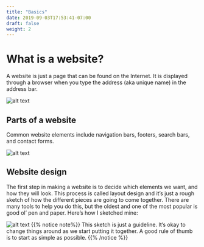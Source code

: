 ```yaml
---
title: "Basics"
date: 2019-09-03T17:53:41-07:00
draft: false
weight: 2
---
```


# What is a website?

A website is just a page that can be found on the Internet. It is displayed through a browser when you type the address (aka unique name) in the address bar.

![alt text](https://1mtvya.dm.files.1drv.com/y4mqBcdQfTi7DP7Pk8U1Yu86e9ObVoogX4E9bB_jcTLAm5HVJpHgKWm6xeBpo_22xqLBgUwewOMcGKwEKFp9LHgFGgIcA2E-7W1XWmFqR3fkD04AQXAZFMxZxJdqqBlPvqrIs7rh_XEJRwpQc0eoRTERgI2gIJ_yR6jlCjz5Xer_oLWcVGTo12DUg-WTB5jM77hz4nbHirbMyufs6NQ60EIrg?width=660&height=521&cropmode=none "web browser graphic")

## Parts of a website

Common website elements include navigation bars, footers, search bars, and contact forms.

![alt text](../media/website-parts.PNG "elements of a website on spotify") 

## Website design

The first step in making a website is to decide which elements we want, and how they will look. This process is called layout design and it’s just a rough sketch of how the different pieces are going to come together. There are many tools to help you do this, but the oldest and one of the most popular is good ol’ pen and paper. Here’s how I sketched mine:

![alt text](../media/dog-layout-sm.png "example website for Benji")
{{% notice note%}}
This sketch is just a guideline. It’s okay to change things around as we start putting it together. A good rule of thumb is to start as simple as possible.
{{% /notice %}}
